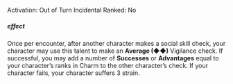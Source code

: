 Activation: Out of Turn Incidental
Ranked: No
##### effect
Once per encounter, after another character
makes a social skill check, your character may
use this talent to make an **Average (◆◆)**
Vigilance check. If successful, you may add a
number of **Successes** or **Advantages** equal to
your character’s ranks in Charm to the other
character’s check. If your character fails, your
character suffers 3 strain.
